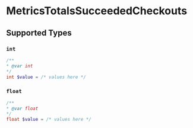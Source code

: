 # MetricsTotalsSucceededCheckouts


## Supported Types

### `int`

```php
/**
* @var int
*/
int $value = /* values here */
```

### `float`

```php
/**
* @var float
*/
float $value = /* values here */
```

